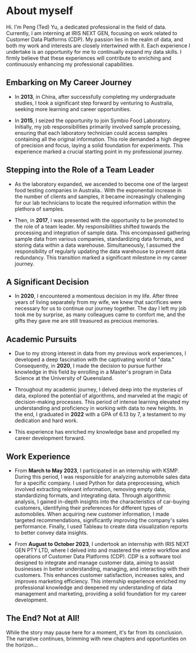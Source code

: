 # About myself

Hi. I'm Peng (Ted) Yu, a dedicated professional in the field of data. Currently, I am interning at IRIS NEXT GEN, focusing on work related to Customer Data Platforms (CDP). My passion lies in the realm of data, and both my work and interests are closely intertwined with it. Each experience I undertake is an opportunity for me to continually expand my data skills. I firmly believe that these experiences will contribute to enriching and continuously enhancing my professional capabilities.

## Embarking on My Career Journey

- In **2013**, in China, after successfully completing my undergraduate studies, I took a significant step forward by venturing to Australia, seeking more learning and career opportunities.

- In **2015**, I seized the opportunity to join Symbio Food Laboratory. Initially, my job responsibilities primarily involved sample processing, ensuring that each laboratory technician could access samples containing all the original information. This role demanded a high degree of precision and focus, laying a solid foundation for experiments. This experience marked a crucial starting point in my professional journey.

## Stepping into the Role of a Team Leader

- As the laboratory expanded, we ascended to become one of the largest food testing companies in Australia.. With the exponential increase in the number of clients and samples, it became increasingly challenging for our lab technicians to locate the required information within the plethora of samples.

- Then, in **2017**, I was presented with the opportunity to be promoted to the role of a team leader. My responsibilities shifted towards the processing and integration of sample data. This encompassed gathering sample data from various companies, standardizing data formats, and storing data within a data warehouse. Simultaneously, I assumed the responsibility of regularly updating the data warehouse to prevent data redundancy. This transition marked a significant milestone in my career journey.

## A Significant Decision

- In **2020**, I encountered a momentous decision in my life. After three years of living separately from my wife, we knew that sacrifices were necessary for us to continue our journey together. The day I left my job took me by surprise, as many colleagues came to comfort me, and the gifts they gave me are still treasured as precious memories.

## Academic Pursuits

- Due to my strong interest in data from my previous work experiences, I developed a deep fascination with the captivating world of "data." Consequently, in **2020**, I made the decision to pursue further knowledge in this field by enrolling in a Master's program in Data Science at the University of Queensland.

- Throughout my academic journey, I delved deep into the mysteries of data, explored the potential of algorithms, and marveled at the magic of decision-making processes. This period of intense learning elevated my understanding and proficiency in working with data to new heights. In the end, I graduated in **2022** with a GPA of 6.13 by 7, a testament to my dedication and hard work.

- This experience has enriched my knowledge base and propelled my career development forward.

## Work Experience

- From **March to May 2023**, I participated in an internship with KSMP. During this period, I was responsible for analyzing automobile sales data for a specific company. I used Python for data preprocessing, which involved extracting relevant information, removing empty data, standardizing formats, and integrating data. Through algorithmic analysis, I gained in-depth insights into the characteristics of car-buying customers, identifying their preferences for different types of automobiles. When acquiring new customer information, I made targeted recommendations, significantly improving the company's sales performance. Finally, I used Tableau to create data visualization reports to better convey data insights.

- From **August to October 2023**, I undertook an internship with IRIS NEXT GEN PTY LTD, where I delved into and mastered the entire workflow and operations of Customer Data Platforms (CDP). CDP is a software tool designed to integrate and manage customer data, aiming to assist businesses in better understanding, managing, and interacting with their customers. This enhances customer satisfaction, increases sales, and improves marketing efficiency. This internship experience enriched my professional knowledge and deepened my understanding of data management and marketing, providing a solid foundation for my career development.

## The End? Not at All!

While the story may pause here for a moment, it's far from its conclusion. The narrative continues, brimming with new chapters and opportunities on the horizon...
